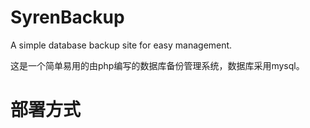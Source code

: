 # SyrenBackup
A simple database backup site for easy management.

这是一个简单易用的由php编写的数据库备份管理系统，数据库采用mysql。

# 部署方式
